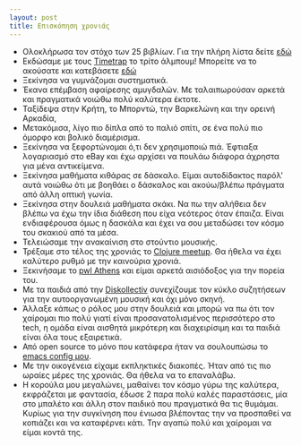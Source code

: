 ```yaml
---
layout: post
title: Επισκόπηση χρονιάς
---
```


* Ολοκλήρωσα τον στόχο των 25 βιβλίων. Για την πλήρη λίστα δείτε
  [εδώ](https://www.goodreads.com/review/list/59142753-chief?read_at=2017)
* Εκδώσαμε με τους [Timetrap](https://www.facebook.com/timetrapband/)
  το τρίτο άλμπουμ! Μπορείτε να το ακούσατε και κατεβάσετε
  [εδώ](https://timetrapescape.bandcamp.com/)
* Ξεκίνησα να γυμνάζομαι συστηματικά.
* Έκανα επέμβαση αφαίρεσης αμυγδαλών. Με ταλαιπωρούσαν αρκετά και
  πραγματικά νοιώθω πολύ καλύτερα έκτοτε.
* Ταξίδεψα στην Κρήτη, το Μπορντώ, την Βαρκελώνη και την ορεινή Αρκαδία,
* Μετακόμισα, λίγο πιο δίπλα από το παλιό σπίτι, σε ένα πολύ πιο
  όμορφο και βολικό διαμέρισμα.
* Ξεκίνησα να ξεφορτώνομαι ό,τι δεν χρησιμοποιώ πιά. Έφτιαξα
  λογαριασμό στο eBay και έχω αρχίσει να πουλάω διάφορα άχρηστα για
  μένα αντικείμενα.
  <!--more-->
* Ξεκίνησα μαθήματα κιθάρας σε δάσκαλο. Είμαι αυτοδίδακτος παρόλ' αυτά
  νοιώθω ότι με βοηθάει ο δάσκαλος και ακούω/βλέπω πράγματα από άλλη οπτική γωνία.
* Ξεκίνησα στην δουλειά μαθήματα σκάκι. Να πω την αλήθεια δεν βλέπω
  να έχω την ίδια διάθεση που είχα νεότερος όταν έπαιζα. Είναι
  ενδιαφέρουσα όμως η δασκάλα και έχει να σου μεταδώσει τον κόσμο του
  σκακιού από τα μέσα.
* Τελειώσαμε την ανακαίνιση στο στούντιο μουσικής.
* Τρέξαμε στο τέλος της χρονιάς το [Clojure
  meetup](https://www.meetup.com/Athens-Clojure-Meetup/). Θα ήθελα να
  έχει καλύτερο ρυθμό με την καινούρια χρονιά.
* Ξεκινήσαμε το [pwl
  Athens](https://www.meetup.com/Papers-We-Love-Athens/) και είμαι
  αρκετά αισιόδοξος για την πορεία του.
* Με τα παιδιά από την
  [Diskollectiv](http://diskollectiv2012.espivblogs.net/) συνεχίζουμε
  τον κύκλο συζητήσεων για την αυτοοργανωμένη μουσική και όχι μόνο
  σκηνή.
* Άλλαξε κάπως ο ρόλος μου στην δουλειά και μπορώ να πω ότι τον
  χαίρομαι πιο πολύ γιατί είναι προσανατολισμένος περισσότερο στο tech, η
  ομάδα είναι αισθητά μικρότερη και διαχειρίσιμη και τα παιδιά είναι
  όλα τους εξαιρετικά.
* Από open source το μόνο που κατάφερα ήταν να σουλουπώσω το [emacs
  config μου](https://github.com/chief/.emacs.d).
* Με την οικογένεια είχαμε εκπληκτικές διακοπές. Ήταν από τις πιο
  ωραίες μέρες της χρονιάς. Θα ήθελα να το επαναλάβω.
* Η κορούλα μου μεγαλώνει, μαθαίνει τον κόσμο γύρω της καλύτερα,
  εκφράζεται με φαντασία, έδωσε 2 παρα πολύ καλές παραστάσεις, μία στο
  μπαλέτο και άλλη στον παιδικό που πραγματικά θα τις θυμάμαι. Κυρίως
  για την συγκίνηση που ένιωσα βλέποντας την να προσπαθεί να κοπιάζει
  και να καταφέρνει κάτι. Την αγαπώ πολύ και χαίρομαι να είμαι
  κοντά της.

